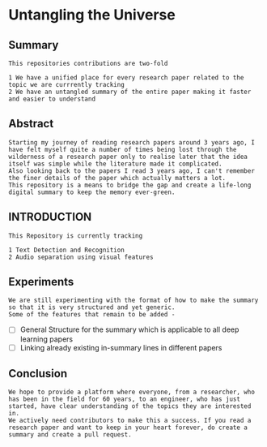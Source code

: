 # Untangling the Universe

## Summary

    This repositories contributions are two-fold

    1 We have a unified place for every research paper related to the topic we are currrently tracking
    2 We have an untangled summary of the entire paper making it faster and easier to understand

## Abstract

    Starting my journey of reading research papers around 3 years ago, I have felt myself quite a number of times being lost through the wilderness of a research paper only to realise later that the idea itself was simple while the literature made it complicated.
    Also looking back to the papers I read 3 years ago, I can't remember the finer details of the paper which actually matters a lot.
    This repository is a means to bridge the gap and create a life-long digital summary to keep the memory ever-green.

## INTRODUCTION

    This Repository is currently tracking 
    
    1 Text Detection and Recognition
    2 Audio separation using visual features
    
## Experiments

    We are still experimenting with the format of how to make the summary so that it is very structured and yet generic.
    Some of the features that remain to be added - 
    
  - [ ] General Structure for the summary which is applicable to all deep learning papers
  - [ ] Linking already existing in-summary lines in different papers    
  
## Conclusion

    We hope to provide a platform where everyone, from a researcher, who has been in the field for 60 years, to an engineer, who has just started, have clear understanding of the topics they are interested in.
    We actively need contributors to make this a success. If you read a research paper and want to keep in your heart forever, do create a summary and create a pull request.
